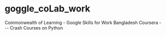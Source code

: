 # goggle_coLab_work
Commonwealth of Learning - Google Skills for Work Bangladesh
Coursera --- Crash Courses on Python

